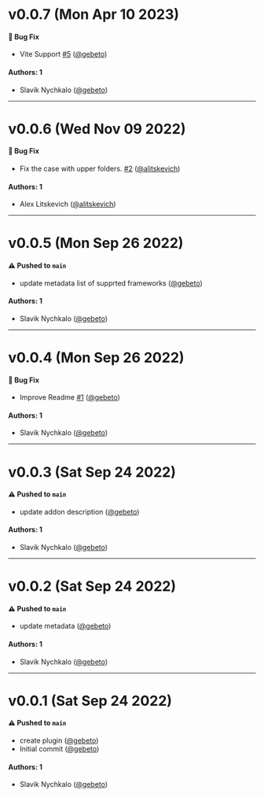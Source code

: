 # v0.0.7 (Mon Apr 10 2023)

#### 🐛 Bug Fix

- Vite Support [#5](https://github.com/gebeto/storybook-addon-manual-mocks/pull/5) ([@gebeto](https://github.com/gebeto))

#### Authors: 1

- Slavik Nychkalo ([@gebeto](https://github.com/gebeto))

---

# v0.0.6 (Wed Nov 09 2022)

#### 🐛 Bug Fix

- Fix the case with upper folders. [#2](https://github.com/gebeto/storybook-addon-manual-mocks/pull/2) ([@alitskevich](https://github.com/alitskevich))

#### Authors: 1

- Alex Litskevich ([@alitskevich](https://github.com/alitskevich))

---

# v0.0.5 (Mon Sep 26 2022)

#### ⚠️ Pushed to `main`

- update metadata list of supprted frameworks ([@gebeto](https://github.com/gebeto))

#### Authors: 1

- Slavik Nychkalo ([@gebeto](https://github.com/gebeto))

---

# v0.0.4 (Mon Sep 26 2022)

#### 🐛 Bug Fix

- Improve Readme [#1](https://github.com/gebeto/storybook-addon-manual-mocks/pull/1) ([@gebeto](https://github.com/gebeto))

#### Authors: 1

- Slavik Nychkalo ([@gebeto](https://github.com/gebeto))

---

# v0.0.3 (Sat Sep 24 2022)

#### ⚠️ Pushed to `main`

- update addon description ([@gebeto](https://github.com/gebeto))

#### Authors: 1

- Slavik Nychkalo ([@gebeto](https://github.com/gebeto))

---

# v0.0.2 (Sat Sep 24 2022)

#### ⚠️ Pushed to `main`

- update metadata ([@gebeto](https://github.com/gebeto))

#### Authors: 1

- Slavik Nychkalo ([@gebeto](https://github.com/gebeto))

---

# v0.0.1 (Sat Sep 24 2022)

#### ⚠️ Pushed to `main`

- create plugin ([@gebeto](https://github.com/gebeto))
- Initial commit ([@gebeto](https://github.com/gebeto))

#### Authors: 1

- Slavik Nychkalo ([@gebeto](https://github.com/gebeto))
